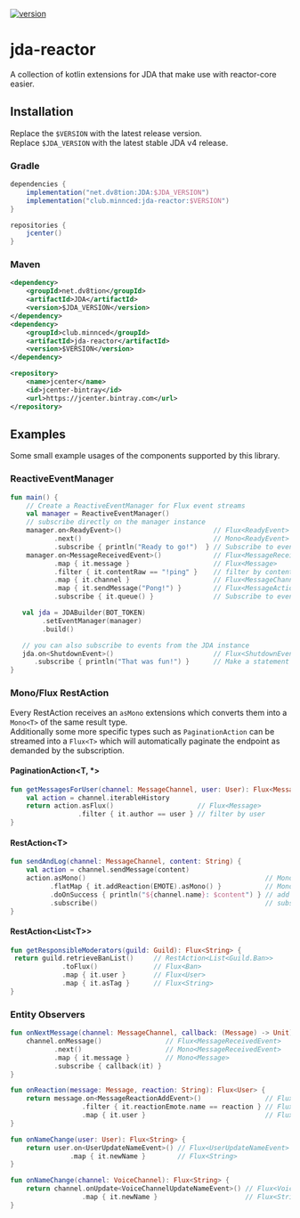 [ ![version](https://api.bintray.com/packages/minndevelopment/maven/jda-reactor/images/download.svg) ](https://bintray.com/minndevelopment/maven/jda-reactor/_latestVersion)
# jda-reactor

A collection of kotlin extensions for JDA that make use with reactor-core easier.

## Installation

Replace the `$VERSION` with the latest release version.
<br>Replace `$JDA_VERSION` with the latest stable JDA v4 release.

### Gradle

```gradle
dependencies {
    implementation("net.dv8tion:JDA:$JDA_VERSION")
    implementation("club.minnced:jda-reactor:$VERSION")
}

repositories {
    jcenter()
}
```

### Maven

```xml
<dependency>
    <groupId>net.dv8tion</groupId>
    <artifactId>JDA</artifactId>
    <version>$JDA_VERSION</version>
</dependency>
<dependency>
    <groupId>club.minnced</groupId>
    <artifactId>jda-reactor</artifactId>
    <version>$VERSION</version>
</dependency>
```

```xml
<repository>
    <name>jcenter</name>
    <id>jcenter-bintray</id>
    <url>https://jcenter.bintray.com</url>
</repository>
```

## Examples

Some small example usages of the components supported by this library.

### ReactiveEventManager

```kotlin
fun main() {
    // Create a ReactiveEventManager for Flux event streams
    val manager = ReactiveEventManager()
    // subscribe directly on the manager instance
    manager.on<ReadyEvent>()                       // Flux<ReadyEvent>
           .next()                                 // Mono<ReadyEvent>
           .subscribe { println("Ready to go!")  } // Subscribe to event
    manager.on<MessageReceivedEvent>()             // Flux<MessageReceivedEvent>
           .map { it.message }                     // Flux<Message>
           .filter { it.contentRaw == "!ping" }    // filter by content
           .map { it.channel }                     // Flux<MessageChannel>
           .map { it.sendMessage("Pong!") }        // Flux<MessageAction>
           .subscribe { it.queue() }               // Subscribe to event -> send message on success

   val jda = JDABuilder(BOT_TOKEN)
        .setEventManager(manager)
        .build()

   // you can also subscribe to events from the JDA instance
   jda.on<ShutdownEvent>()                         // Flux<ShutdownEvent>
      .subscribe { println("That was fun!") }      // Make a statement on shutdown, not guaranteed to run if daemon scheduler (default)
}
```

### Mono/Flux RestAction

Every RestAction receives an `asMono` extensions which converts them into a `Mono<T>` of the same result type.
<br>Additionally some more specific types such as `PaginationAction` can be streamed into a `Flux<T>`
which will automatically paginate the endpoint as demanded by the subscription.

#### PaginationAction\<T, *>

```kotlin
fun getMessagesForUser(channel: MessageChannel, user: User): Flux<Message> {
    val action = channel.iterableHistory
    return action.asFlux()                     // Flux<Message>
                 .filter { it.author == user } // filter by user
}
```

#### RestAction\<T>

```kotlin
fun sendAndLog(channel: MessageChannel, content: String) {
    val action = channel.sendMessage(content)
    action.asMono()                                             // Mono<Message>
          .flatMap { it.addReaction(EMOTE).asMono() }           // Mono<Void!> = empty mono
          .doOnSuccess { println("${channel.name}: $content") } // add side-effect
          .subscribe()                                          // subscribe to empty stream
}
```

#### RestAction<List\<T>>

```kotlin
fun getResponsibleModerators(guild: Guild): Flux<String> {
 return guild.retrieveBanList()     // RestAction<List<Guild.Ban>>
             .toFlux()              // Flux<Ban>
             .map { it.user }       // Flux<User>
             .map { it.asTag }      // Flux<String>
}
```

### Entity Observers

```kotlin
fun onNextMessage(channel: MessageChannel, callback: (Message) -> Unit) {
    channel.onMessage()                // Flux<MessageReceivedEvent>
           .next()                     // Mono<MessageReceivedEvent>
           .map { it.message }         // Mono<Message>
           .subscribe { callback(it) }
}

fun onReaction(message: Message, reaction: String): Flux<User> {
    return message.on<MessageReactionAddEvent>()                // Flux<MessageReactionAddEvent>
                  .filter { it.reactionEmote.name == reaction } // Flux<MessageReactionAddEvent> with filter
                  .map { it.user }                              // Flux<User>
}
```

```kotlin
fun onNameChange(user: User): Flux<String> {
    return user.on<UserUpdateNameEvent>() // Flux<UserUpdateNameEvent>
               .map { it.newName }        // Flux<String>
}

fun onNameChange(channel: VoiceChannel): Flux<String> {
    return channel.onUpdate<VoiceChannelUpdateNameEvent>() // Flux<VoiceChannelUpdateNameEvent>
                  .map { it.newName }                      // Flux<String>
}
```
